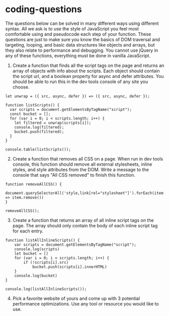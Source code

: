 # coding-questions

The questions below can be solved in many different ways using different syntax. All we ask is to use the style of JavaScript you feel most comfortable using and pseudocode each step of your function. These questions are just to make sure you know the basics of DOM traversal and targeting, looping, and basic data structures like objects and arrays, but they also relate to performance and debugging. You cannot use jQuery in any of these functions, everything must be done in vanilla JavaScript.

1. Create a function that finds all the script tags on the page and returns an array of objects with info about the scripts. Each object should contain the script url, and a boolean property for async and defer attributes. You should be able to run this in the dev tools console of any site you choose.
```
let unwrap = ({ src, async, defer }) => ({ src, async, defer });

function listScripts() {
  var scripts = document.getElementsByTagName("script");
  const bucket = [];
  for (var i = 0; i < scripts.length; i++) {
    let filtered = unwrap(scripts[i]);
    console.log(filtered);
    bucket.push(filtered);
  }
}

console.table(listScripts());

```

2. Create a function that removes all CSS on a page. When run in dev tools console, this function should remove all external stylesheets, inline styles, and style attributes from the DOM. Write a message to the console that says "All CSS removed" to finish this function.

```
function removeAllCSS() {
    document.querySelectorAll('style,link[rel="stylesheet"]').forEach(item => item.remove())
}

removeAllCSS();

```
3. Create a function that returns an array of all inline script tags on the page. The array should only contain the body of each inline script tag for each entry.

```
function listAllInlineScripts() {
    var scripts = document.getElementsByTagName("script");
    console.log(scripts)
    let bucket = []
    for (var i = 0; i < scripts.length; i++) {
        if (!scripts[i].src)
            bucket.push(scripts[i].innerHTML)
    }
    console.log(bucket)
}

console.log(listAllInlineScripts());
```

4. Pick a favorite website of yours and come up with 3 potential performance optimizations. Use any tool or resource you would like to use.
